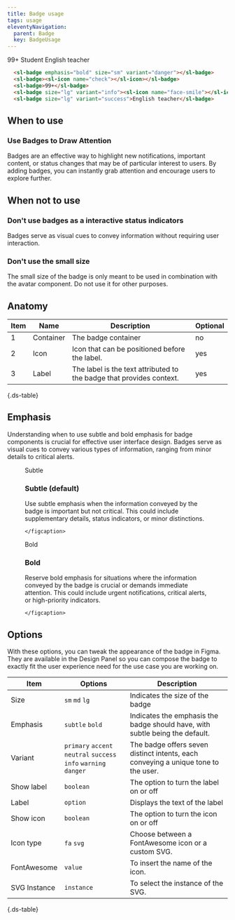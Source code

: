 ```yaml
---
title: Badge usage
tags: usage
eleventyNavigation:
  parent: Badge
  key: BadgeUsage
---
```

<section>
<div class="ds-example" style="gap: 3rem;">
<sl-badge emphasis="bold" size="sm" variant="danger"></sl-badge>
<sl-badge><sl-icon name="check"></sl-icon></sl-badge>
<sl-badge>99+</sl-badge>
<sl-badge size="lg" variant="info"><sl-icon name="face-smile"></sl-icon>Student</sl-badge>
<sl-badge size="lg" variant="success">English teacher</sl-badge>
</div>

<div class="ds-code">

  ```html
    <sl-badge emphasis="bold" size="sm" variant="danger"></sl-badge>
    <sl-badge><sl-icon name="check"></sl-icon></sl-badge>
    <sl-badge>99+</sl-badge>
    <sl-badge size="lg" variant="info"><sl-icon name="face-smile"></sl-icon>Student</sl-badge>
    <sl-badge size="lg" variant="success">English teacher</sl-badge>
  ```
</div>

</section>

<section>

## When to use

### Use Badges to Draw Attention
Badges are an effective way to highlight new notifications, important content, or status changes that may be of particular interest to users. By adding badges, you can instantly grab attention and encourage users to explore further.

</section>

<section>

## When not to use

### Don't use badges as a interactive status indicators
Badges serve as visual cues to convey information without requiring user interaction.

### Don't use the small size
The small size of the badge is only meant to be used in combination with the avatar component. Do not use it for other purposes.

</section>

<section>

## Anatomy

<div class="ds-table-wrapper">

|Item|Name| Description | Optional|
|-|-|-|-|
|1|Container	|The badge container|no|
|2|Icon	|Icon that can be positioned before the label.|yes|
|3|Label	|The label is the text attributed to the badge that provides context.|yes|

{.ds-table}

</div>

</section>

<section>

## Emphasis
Understanding when to use subtle and bold emphasis for badge components is crucial for effective user interface design. Badges serve as visual cues to convey various types of information, ranging from minor details to critical alerts.

<section class="ds-cards">
  <figure>
    <div class="ds-example">
      <sl-icon name="fas-hand-back-point-up" aria-describedby="interactiveexample" size="sm"></sl-icon>
      <sl-badge size="lg" variant="accent">Subtle</sl-badge>
    </div>
    <figcaption>

### Subtle (default)
Use subtle emphasis when the information conveyed by the badge is important but not critical. This could include supplementary details, status indicators, or minor distinctions.

    </figcaption>
  </figure>
  <figure>
    <div class="ds-example">
      <sl-icon name="fas-hand-back-point-up" aria-describedby="interactiveexample" size="sm"></sl-icon>
      <sl-badge emphasis="bold" size="lg" variant="accent">Bold</sl-badge>
    </div>
    <figcaption>

### Bold
Reserve bold emphasis for situations where the information conveyed by the badge is crucial or demands immediate attention. This could include urgent notifications, critical alerts, or high-priority indicators.

    </figcaption>
  </figure>
</section>


<section>

## Options

With these options, you can tweak the appearance of the badge in Figma. They are available in the Design Panel so you can compose the badge to exactly fit the user experience need for the use case you are working on.

<div class="ds-table-wrapper">

|Item|Options|Description|
|-|-|-|
|Size|`sm` `md` `lg`|Indicates the size of the badge|
|Emphasis|`subtle` `bold`|Indicates the emphasis the badge should have, with subtle being the default.|
|Variant|`primary` `accent` `neutral` `success` `info` `warning` `danger`|The badge offers seven distinct intents, each conveying a unique tone to the user.|
|Show label|`boolean`|The option to turn the label on or off|
|Label|`option`|Displays the text of the label|
|Show icon|`boolean`|The option to turn the icon on or off|
|Icon type|`fa` `svg`|Choose between a FontAwesome icon or a custom SVG.|
|FontAwesome|`value`|To insert the name of the icon.|
|SVG Instance|`instance`|To select the instance of the SVG.|

{.ds-table}
</div>

</section>
